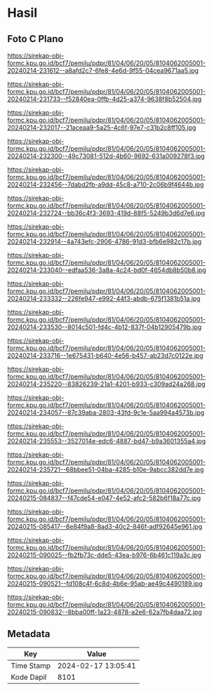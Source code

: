 # Hasil

## Foto C Plano

https://sirekap-obj-formc.kpu.go.id/bcf7/pemilu/pdpr/81/04/06/20/05/8104062005001-20240214-231612--a8afd2c7-6fe8-4e6d-9f55-04cea9671aa5.jpg

https://sirekap-obj-formc.kpu.go.id/bcf7/pemilu/pdpr/81/04/06/20/05/8104062005001-20240214-231733--f52840ea-0ffb-4d25-a374-9638f8b52504.jpg

https://sirekap-obj-formc.kpu.go.id/bcf7/pemilu/pdpr/81/04/06/20/05/8104062005001-20240214-232017--21aceaa9-5a25-4c6f-97e7-c31b2c8ff105.jpg

https://sirekap-obj-formc.kpu.go.id/bcf7/pemilu/pdpr/81/04/06/20/05/8104062005001-20240214-232300--49c73081-512d-4b60-9692-631a009278f3.jpg

https://sirekap-obj-formc.kpu.go.id/bcf7/pemilu/pdpr/81/04/06/20/05/8104062005001-20240214-232456--7dabd2fb-a9dd-45c8-a710-2c06b9f4644b.jpg

https://sirekap-obj-formc.kpu.go.id/bcf7/pemilu/pdpr/81/04/06/20/05/8104062005001-20240214-232724--bb36c4f3-3693-419d-88f5-5249b3d6d7e6.jpg

https://sirekap-obj-formc.kpu.go.id/bcf7/pemilu/pdpr/81/04/06/20/05/8104062005001-20240214-232914--4a743efc-2906-4786-91d3-bfb6e982c17b.jpg

https://sirekap-obj-formc.kpu.go.id/bcf7/pemilu/pdpr/81/04/06/20/05/8104062005001-20240214-233040--edfaa536-3a8a-4c24-bd0f-4654db8b50b8.jpg

https://sirekap-obj-formc.kpu.go.id/bcf7/pemilu/pdpr/81/04/06/20/05/8104062005001-20240214-233332--226fe947-e992-44f3-abdb-675f1381b51a.jpg

https://sirekap-obj-formc.kpu.go.id/bcf7/pemilu/pdpr/81/04/06/20/05/8104062005001-20240214-233530--8014c501-fd4c-4b12-837f-04b12905479b.jpg

https://sirekap-obj-formc.kpu.go.id/bcf7/pemilu/pdpr/81/04/06/20/05/8104062005001-20240214-233716--1e675431-b640-4e56-b457-ab23d7c0122e.jpg

https://sirekap-obj-formc.kpu.go.id/bcf7/pemilu/pdpr/81/04/06/20/05/8104062005001-20240214-235220--83826239-21a1-4201-b933-c309ad24a268.jpg

https://sirekap-obj-formc.kpu.go.id/bcf7/pemilu/pdpr/81/04/06/20/05/8104062005001-20240214-234057--87c39aba-2803-43fd-9c1e-5aa994a4573b.jpg

https://sirekap-obj-formc.kpu.go.id/bcf7/pemilu/pdpr/81/04/06/20/05/8104062005001-20240214-235553--3527014e-edc6-4887-bd47-b9a3601355a4.jpg

https://sirekap-obj-formc.kpu.go.id/bcf7/pemilu/pdpr/81/04/06/20/05/8104062005001-20240214-235721--68bbee51-04ba-4285-b10e-9abcc382dd7e.jpg

https://sirekap-obj-formc.kpu.go.id/bcf7/pemilu/pdpr/81/04/06/20/05/8104062005001-20240215-084837--f47cde54-e047-4e52-afc2-582b6f18a77c.jpg

https://sirekap-obj-formc.kpu.go.id/bcf7/pemilu/pdpr/81/04/06/20/05/8104062005001-20240215-085417--8e84f9a8-8ad3-40c2-846f-adf92645e961.jpg

https://sirekap-obj-formc.kpu.go.id/bcf7/pemilu/pdpr/81/04/06/20/05/8104062005001-20240215-090025--fb2fb73c-dde5-43ea-b976-6b461c119a3c.jpg

https://sirekap-obj-formc.kpu.go.id/bcf7/pemilu/pdpr/81/04/06/20/05/8104062005001-20240215-090521--fd108c4f-6c8d-4b6e-95ab-ae49c4490189.jpg

https://sirekap-obj-formc.kpu.go.id/bcf7/pemilu/pdpr/81/04/06/20/05/8104062005001-20240215-090832--8bba00ff-1a23-4878-a2e6-62a7fb4daa72.jpg


## Metadata

| Key        | Value               |
| ---------- | ------------------- |
| Time Stamp | 2024-02-17 13:05:41 |
| Kode Dapil | 8101                |



